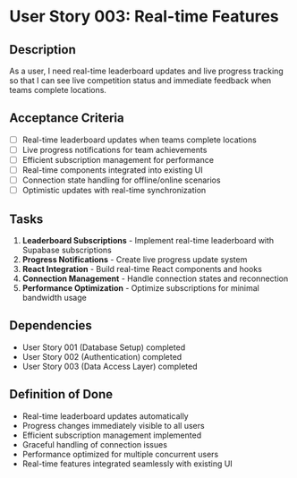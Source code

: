 # User Story 003: Real-time Features

## Description
As a user, I need real-time leaderboard updates and live progress tracking so that I can see live competition status and immediate feedback when teams complete locations.

## Acceptance Criteria
- [ ] Real-time leaderboard updates when teams complete locations
- [ ] Live progress notifications for team achievements
- [ ] Efficient subscription management for performance
- [ ] Real-time components integrated into existing UI
- [ ] Connection state handling for offline/online scenarios
- [ ] Optimistic updates with real-time synchronization

## Tasks
1. **Leaderboard Subscriptions** - Implement real-time leaderboard with Supabase subscriptions
2. **Progress Notifications** - Create live progress update system
3. **React Integration** - Build real-time React components and hooks
4. **Connection Management** - Handle connection states and reconnection
5. **Performance Optimization** - Optimize subscriptions for minimal bandwidth usage

## Dependencies
- User Story 001 (Database Setup) completed
- User Story 002 (Authentication) completed
- User Story 003 (Data Access Layer) completed

## Definition of Done
- Real-time leaderboard updates automatically
- Progress changes immediately visible to all users
- Efficient subscription management implemented
- Graceful handling of connection issues
- Performance optimized for multiple concurrent users
- Real-time features integrated seamlessly with existing UI